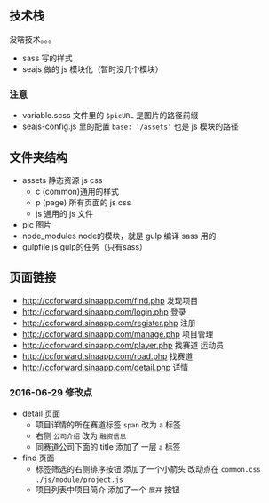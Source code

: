 ## 技术栈
没啥技术。。。

* sass 写的样式
* seajs 做的 js 模块化（暂时没几个模块）

### 注意
* variable.scss 文件里的 `$picURL` 是图片的路径前缀
* seajs-config.js 里的配置  `base: '/assets'` 也是 js 模块的路径

## 文件夹结构

* assets 静态资源 js css
	* c (common)通用的样式
	* p (page) 所有页面的 js css
	* js 通用的 js 文件
* pic 图片
* node_modules  node的模块，就是 gulp 编译 sass 用的
* gulpfile.js gulp的任务（只有sass） 


## 页面链接
* http://ccforward.sinaapp.com/find.php  发现项目
* http://ccforward.sinaapp.com/login.php  登录
* http://ccforward.sinaapp.com/register.php  注册
* http://ccforward.sinaapp.com/manage.php  项目管理
* http://ccforward.sinaapp.com/player.php  找赛道 运动员
* http://ccforward.sinaapp.com/road.php  找赛道
* http://ccforward.sinaapp.com/detail.php  详情


### 2016-06-29 修改点

* detail 页面
	* 项目详情的所在赛道标签  `span` 改为 `a` 标签
	* 右侧 `公司介绍` 改为  `融资信息`
	* 同赛道公司下面的  title 添加了 一层 `a` 标签
* find 页面
	* 标签筛选的右侧排序按钮  添加了一个小箭头 改动点在 `common.css` `./js/module/project.js`
	* 项目列表中项目简介 添加了一个 `展开` 按钮

